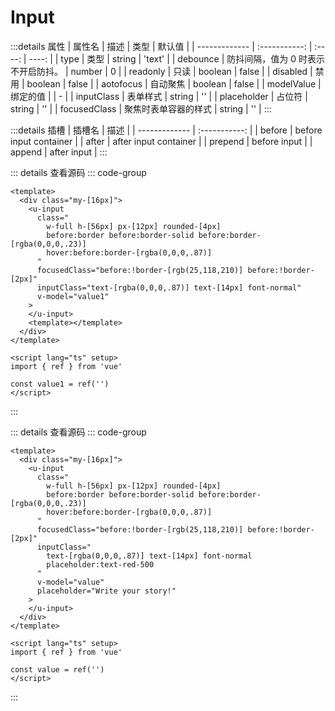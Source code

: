 <!-- import -->
<script setup>
import Basic from '../examples/input/01.basic.vue'
import Placeholder from '../examples/input/02.placeholder.vue'
</script>
<!-- import -->

# Input

:::details 属性
| 属性名        | 描述      | 类型 | 默认值 |
| ------------- | :-----------: | :----: | ----: |
| type      | 类型 | string | 'text' |
| debounce      | 防抖间隔，值为 0 时表示不开启防抖。 | number | 0 |
| readonly      | 只读 | boolean | false |
| disabled      | 禁用 | boolean | false |
| aotofocus      | 自动聚焦 | boolean | false |
| modelValue      | 绑定的值 |  | - |
| inputClass      | 表单样式 | string | '' |
| placeholder      | 占位符 | string | '' |
| focusedClass      | 聚焦时表单容器的样式 | string | '' |
:::

:::details 插槽
| 插槽名        | 描述   |
| ------------- | :-----------: |
| before      | before input container |
| after      |   after input container    |
| prepend |   before input    |
| append |   after input    |
:::

<!-- :::details Events
| Slot name         | Description   |
| ------------- | :-----------: |
| before      | before input container |
| after      |   after input container    |
| prepend |   before input    |
| append |   after input    |
::: -->

<!-- component -->
<Basic></Basic>
::: details 查看源码
::: code-group
```vue [template]
<template>
  <div class="my-[16px]">
    <u-input
      class="
        w-full h-[56px] px-[12px] rounded-[4px]
        before:border before:border-solid before:border-[rgba(0,0,0,.23)]
        hover:before:border-[rgba(0,0,0,.87)]
      "
      focusedClass="before:!border-[rgb(25,118,210)] before:!border-[2px]"
      inputClass="text-[rgba(0,0,0,.87)] text-[14px] font-normal"
      v-model="value1"
    >
    </u-input>
    <template></template>
  </div>
</template>
```

```vue [script]
<script lang="ts" setup>
import { ref } from 'vue'

const value1 = ref('')
</script>
```

:::
<!-- component -->

<!-- component -->
<Placeholder></Placeholder>
::: details 查看源码
::: code-group
```vue [template]
<template>
  <div class="my-[16px]">
    <u-input
      class="
        w-full h-[56px] px-[12px] rounded-[4px]
        before:border before:border-solid before:border-[rgba(0,0,0,.23)]
        hover:before:border-[rgba(0,0,0,.87)]
      "
      focusedClass="before:!border-[rgb(25,118,210)] before:!border-[2px]"
      inputClass="
        text-[rgba(0,0,0,.87)] text-[14px] font-normal
        placeholder:text-red-500
      "
      v-model="value"
      placeholder="Write your story!"
    >
    </u-input>
  </div>
</template>
```

```vue [script]
<script lang="ts" setup>
import { ref } from 'vue'

const value = ref('')
</script>
```

:::
<!-- component -->